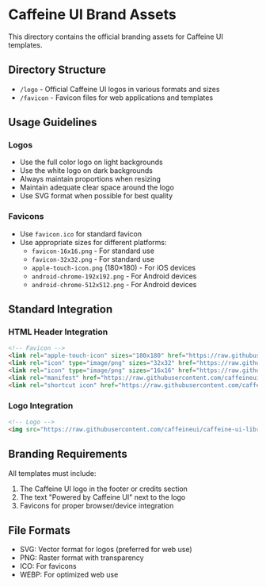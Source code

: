 # Caffeine UI Brand Assets

This directory contains the official branding assets for Caffeine UI templates.

## Directory Structure

- `/logo` - Official Caffeine UI logos in various formats and sizes
- `/favicon` - Favicon files for web applications and templates

## Usage Guidelines

### Logos

- Use the full color logo on light backgrounds
- Use the white logo on dark backgrounds
- Always maintain proportions when resizing
- Maintain adequate clear space around the logo
- Use SVG format when possible for best quality

### Favicons

- Use `favicon.ico` for standard favicon
- Use appropriate sizes for different platforms:
  - `favicon-16x16.png` - For standard use
  - `favicon-32x32.png` - For standard use
  - `apple-touch-icon.png` (180×180) - For iOS devices
  - `android-chrome-192x192.png` - For Android devices
  - `android-chrome-512x512.png` - For Android devices

## Standard Integration

### HTML Header Integration

```html
<!-- Favicon -->
<link rel="apple-touch-icon" sizes="180x180" href="https://raw.githubusercontent.com/caffeineui/caffeine-ui-library/main/images/brand/favicon/apple-touch-icon.png">
<link rel="icon" type="image/png" sizes="32x32" href="https://raw.githubusercontent.com/caffeineui/caffeine-ui-library/main/images/brand/favicon/favicon-32x32.png">
<link rel="icon" type="image/png" sizes="16x16" href="https://raw.githubusercontent.com/caffeineui/caffeine-ui-library/main/images/brand/favicon/favicon-16x16.png">
<link rel="manifest" href="https://raw.githubusercontent.com/caffeineui/caffeine-ui-library/main/images/brand/favicon/site.webmanifest">
<link rel="shortcut icon" href="https://raw.githubusercontent.com/caffeineui/caffeine-ui-library/main/images/brand/favicon/favicon.ico">
```

### Logo Integration

```html
<!-- Logo -->
<img src="https://raw.githubusercontent.com/caffeineui/caffeine-ui-library/main/images/brand/logo/caffeine-ui-logo-full.svg" alt="Caffeine UI">
```

## Branding Requirements

All templates must include:

1. The Caffeine UI logo in the footer or credits section
2. The text "Powered by Caffeine UI" next to the logo
3. Favicons for proper browser/device integration

## File Formats

- SVG: Vector format for logos (preferred for web use)
- PNG: Raster format with transparency
- ICO: For favicons
- WEBP: For optimized web use

